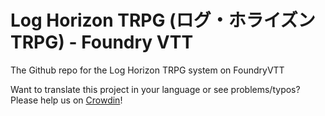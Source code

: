 # Log Horizon TRPG (ログ・ホライズンTRPG) - Foundry VTT
The Github repo for the Log Horizon TRPG system on FoundryVTT

Want to translate this project in your language or see problems/typos? Please help us on [Crowdin](https://crowdin.com/project/lhtrpg/)!
